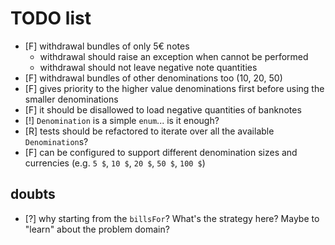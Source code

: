 # TODO list

* [F] withdrawal bundles of only 5€ notes 
  - withdrawal should raise an exception when cannot be performed
  - withdrawal should not leave negative note quantities
* [F] withdrawal bundles of other denominations too (10, 20, 50)
* [F] gives priority to the higher value denominations first before using the smaller denominations
* [F] it should be disallowed to load negative quantities of banknotes
* [!] `Denomination` is a simple `enum`... is it enough?
* [R] tests should be refactored to iterate over all the available `Denomination`s?
* [F] can be configured to support different denomination sizes and currencies (e.g. `5 $`, `10 $`, `20 $`, `50 $`, `100 $`)

## doubts

* [?] why starting from the `billsFor`? What's the strategy here? Maybe to "learn" about the problem domain?